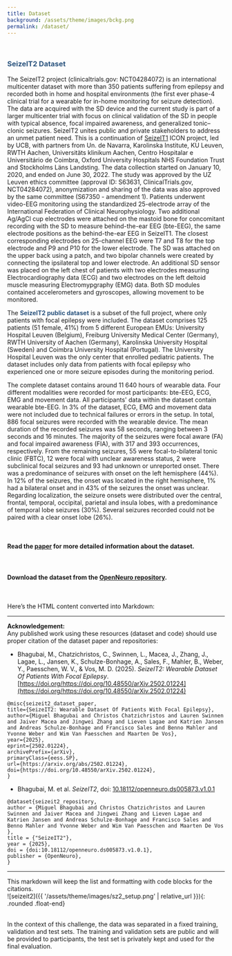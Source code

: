 ```yaml
---
title: Dataset
background: /assets/theme/images/bckg.png
permalink: /dataset/
---
```


&nbsp; 
### **<span style="color:#2B547E">SeizeIT2 Dataset</span>**

The SeizeIT2 project (clinicaltrials.gov: NCT04284072) is an international multicenter dataset with more than 350 patients suffering from epilepsy and recorded both in home and hospital environments (the first ever phase-4 clinical trial for a wearable for in-home monitoring for seizure detection). The data are acquired with the SD device and the current study is part of a larger multicenter trial with focus on clinical validation of the SD in people with typical absence, focal impaired awareness, and generalized tonic–clonic seizures. SeizeIT2 unites public and private stakeholders to address an unmet patient need. This is a continuation of [SeizeIT1](https://rdr.kuleuven.be/dataset.xhtml?persistentId=doi:10.48804/P5Q0OJ) ICON project, led by UCB, with partners from Un. de Navarra, Karolinska Institute, KU Leuven, RWTH Aachen, Universitäts klinikum Aachen, Centro Hospitalar e Universitário de Coimbra, Oxford University Hospitals NHS Foundation Trust and Stockholms Läns Landsting. The data collection started on January 10, 2020, and ended on June 30, 2022. The study was approved by the UZ Leuven ethics committee (approval ID: S63631, ClinicalTrials.gov, NCT04284072), anonymization and sharing of the data was also approved by the same committee (S67350 - amendment 1).
Patients underwent video-EEG monitoring using the standardized 25-electrode array of the International Federation of Clinical Neurophysiology. Two additional Ag/AgCl cup electrodes were attached on the mastoid bone for concomitant recording with the SD to measure behind-the-ear EEG (bte-EEG), the same electrode positions as the behind-the-ear EEG in SeizeIT1. The closest corresponding electrodes on 25-channel EEG were T7 and T8 for the top electrode and P9 and P10 for the lower electrode. The SD was attached on the upper back using a patch, and two bipolar channels were created by connecting the ipsilateral top and lower electrode. An additional SD sensor was placed on the left chest of patients with two electrodes measuring Electrocardiography data (ECG) and two electrodes on the left deltoid muscle measuring Electromypgraphy (EMG) data. Both SD modules contained accelerometers and gyroscopes, allowing movement to be monitored.

The **<span style="color:#2B547E">SeizeIT2 public dataset</span>** is a subset of the full project, where only patients with focal epilepsy were included. The dataset comprises 125 patients (51 female, 41%) from 5 different European EMUs: University Hospital Leuven (Belgium), Freiburg University Medical Center (Germany), RWTH University of Aachen (Germany), Karolinska University Hospital (Sweden) and Coimbra University Hospital (Portugal). The University Hospital Leuven was the only center that enrolled pediatric patients. The dataset includes only data from patients with focal epilepsy who experienced one or more seizure episodes during the monitoring period.

The complete dataset contains around 11 640 hours of wearable data. Four different modalities were recorded for most participants: bte-EEG, ECG, EMG and movement data. All participants' data within the dataset contain wearable bte-EEG. In 3% of the dataset, ECG, EMG and movement data were not included due to technical failures or errors in the setup. In total, 886 focal seizures were recorded with the wearable device. The mean duration of the recorded seizures was 58 seconds, ranging between 3 seconds and 16 minutes. The majority of the seizures were focal aware (FA) and focal impaired awareness (FIA), with 317 and 393 occurrences, respectively. From the remaining seizures, 55 were focal-to-bilateral tonic clinic (FBTC), 12 were focal with unclear awareness status, 2 were subclinical focal seizures and 93 had unknown or unreported onset. There was a predominance of seizures with onset on the left hemisphere (44%). In 12% of the seizures, the onset was located in the right hemisphere, 1% had a bilateral onset and in 43% of the seizures the onset was unclear. Regarding localization, the seizure onsets were distributed over the central, frontal, temporal, occipital, parietal and insula lobes, with a predominance of temporal lobe seizures (30%). Several seizures recorded could not be paired with a clear onset lobe (26%).

&nbsp;

#### Read the [**paper**](https://arxiv.org/abs/2502.01224) for more detailed information about the dataset.

&nbsp;

#### Download the dataset from the [OpenNeuro repository](https://openneuro.org/datasets/ds005873).

&nbsp;

Here’s the HTML content converted into Markdown:

---

**Acknowledgement:**  
Any published work using these resources (dataset and code) should use proper citation of the dataset paper and repositories:

- Bhagubai, M., Chatzichristos, C., Swinnen, L., Macea, J., Zhang, J., Lagae, L., Jansen, K., Schulze-Bonhage, A., Sales, F., Mahler, B., Weber, Y., Paesschen, W. V., & Vos, M. D. (2025). *SeizeIT2: Wearable Dataset Of Patients With Focal Epilepsy*. [https://doi.org/https://doi.org/10.48550/arXiv.2502.01224](https://doi.org/https://doi.org/10.48550/arXiv.2502.01224)

```
@misc{seizeit2_dataset_paper,
title={SeizeIT2: Wearable Dataset Of Patients With Focal Epilepsy}, 
author={Miguel Bhagubai and Christos Chatzichristos and Lauren Swinnen and Jaiver Macea and Jingwei Zhang and Lieven Lagae and Katrien Jansen and Andreas Schulze-Bonhage and Francisco Sales and Benno Mahler and Yvonne Weber and Wim Van Paesschen and Maarten De Vos},
year={2025},
eprint={2502.01224},
archivePrefix={arXiv},
primaryClass={eess.SP},
url={https://arxiv.org/abs/2502.01224},
doi={https://doi.org/10.48550/arXiv.2502.01224},
}
```

- Bhagubai, M. et al. *SeizeIT2*, doi: [10.18112/openneuro.ds005873.v1.0.1](https://doi.org/10.18112/openneuro.ds005873.v1.0.1)

```
@dataset{seizeit2_repository,
author = {Miguel Bhagubai and Christos Chatzichristos and Lauren Swinnen and Jaiver Macea and Jingwei Zhang and Lieven Lagae and Katrien Jansen and Andreas Schulze-Bonhage and Francisco Sales and Benno Mahler and Yvonne Weber and Wim Van Paesschen and Maarten De Vos },
title = {"SeizeIT2"},
year = {2025},
doi = {doi:10.18112/openneuro.ds005873.v1.0.1},
publisher = {OpenNeuro},
}
```

---

This markdown will keep the list and formatting with code blocks for the citations.
\
![seizeit2]({{ '/assets/theme/images/sz2_setup.png' | relative_url }}){: .rounded .float-end}

\
In the context of this challenge, the data was separated in a fixed training, validation and test sets. The training and validation sets are public and will be provided to participants, the test set is privately kept and used for the final evaluation.


